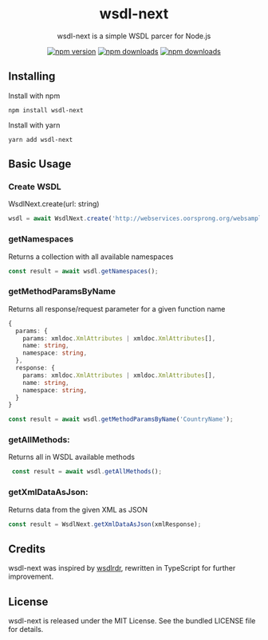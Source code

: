 <div align="center">
    <h1>wsdl-next</h1>
    <p>wsdl-next is a simple WSDL parcer for Node.js</p>

[![npm version](https://badgen.net/npm/v/wsdl-next)](https://www.npmjs.com/package/wsdl-next)
[![npm downloads](https://badgen.net/npm/dm/wsdl-next)](https://www.npmjs.com/package/wsdl-next)
[![npm downloads](https://badgen.net/npm/license/wsdl-next)](https://www.npmjs.com/package/wsdl-next)
</div>

## Installing

Install with npm

```shell
npm install wsdl-next
```

Install with yarn

```shell
yarn add wsdl-next
```

## Basic Usage

### Create WSDL

WsdlNext.create(url: string)

```ts
wsdl = await WsdlNext.create('http://webservices.oorsprong.org/websamples.countryinfo/CountryInfoService.wso?WSDL');
```

### getNamespaces

Returns a collection with all available namespaces

```ts
const result = await wsdl.getNamespaces();
```

### getMethodParamsByName

Returns all response/request parameter for a given function name

```ts
{
  params: {
    params: xmldoc.XmlAttributes | xmldoc.XmlAttributes[], 
    name: string,
    namespace: string,
  },
  response: {
    params: xmldoc.XmlAttributes | xmldoc.XmlAttributes[],
    name: string,
    namespace: string,
  }
}
```

```ts
const result = await wsdl.getMethodParamsByName('CountryName');
```

### getAllMethods:

Returns all in WSDL available methods

```ts
 const result = await wsdl.getAllMethods();
```

### getXmlDataAsJson:

Returns data from the given XML as JSON

```ts
const result = WsdlNext.getXmlDataAsJson(xmlResponse);
```

## Credits

wsdl-next was inspired by [wsdlrdr](https://github.com/moszeed/wsdlrdr), rewritten in TypeScript for further improvement.

## License

wsdl-next is released under the MIT License. See the bundled LICENSE file for details.
